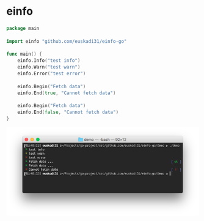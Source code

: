 einfo
=====

~~~go
package main

import einfo "github.com/euskadi31/einfo-go"

func main() {
    einfo.Info("test info")
    einfo.Warn("test warn")
    einfo.Error("test error")

    einfo.Begin("Fetch data")
    einfo.End(true, "Cannot fetch data")

    einfo.Begin("Fetch data")
    einfo.End(false, "Cannot fetch data")
}
~~~

![demo](files/demo.png?raw=true "Demo")

